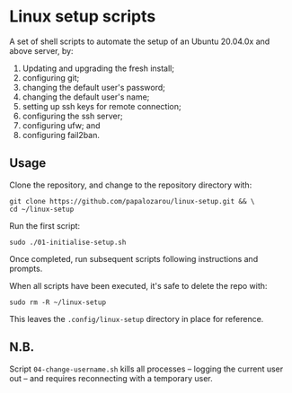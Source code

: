 # Linux setup scripts

A set of shell scripts to automate the setup of an Ubuntu 20.04.0x and above server, by:

1. Updating and upgrading the fresh install;
2. configuring git;
3. changing the default user's password;
4. changing the default user's name;
5. setting up ssh keys for remote connection;
6. configuring the ssh server;
7. configuring ufw; and
8. configuring fail2ban.

## Usage

Clone the repository, and change to the repository directory with:

```
git clone https://github.com/papalozarou/linux-setup.git && \
cd ~/linux-setup
```

Run the first script:

```
sudo ./01-initialise-setup.sh
```

Once completed, run subsequent scripts following instructions and prompts.

When all scripts have been executed, it's safe to delete the repo with:

```
sudo rm -R ~/linux-setup
```

This leaves the `.config/linux-setup` directory in place for reference.

## N.B.

Script `04-change-username.sh` kills all processes – logging the current user out – and requires reconnecting with a temporary user.
